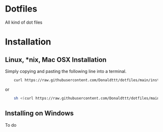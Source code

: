# Dotfiles
All kind of dot files

# Installation

## Linux, \*nix, Mac OSX Installation

Simply copying and pasting the following line into a terminal.

```bash
    curl https://raw.githubusercontent.com/Donaldttt/dotfiles/main/install.sh -L > dotfiles_install.sh && sh dotfiles_install.sh
```

or

```bash
    sh <(curl https://raw.githubusercontent.com/Donaldttt/dotfiles/main/install.sh -L)
```

## Installing on Windows

To do
